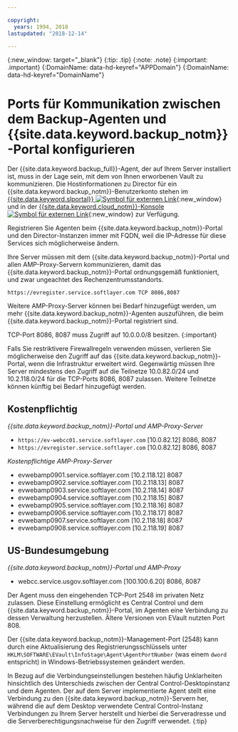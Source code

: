 ```yaml
---

copyright:
  years: 1994, 2018
lastupdated: "2018-12-14"

---
```

{:new_window: target="_blank"}
{:tip: .tip}
{:note: .note}
{:important: .important}
{:DomainName: data-hd-keyref="APPDomain"}
{:DomainName: data-hd-keyref="DomainName"}

# Ports für Kommunikation zwischen dem Backup-Agenten und {{site.data.keyword.backup_notm}}-Portal konfigurieren

Der {{site.data.keyword.backup_full}}-Agent, der auf Ihrem Server installiert ist, muss in der Lage sein, mit dem von Ihnen erworbenen Vault zu kommunizieren. Die Hostinformationen zu Director für ein {{site.data.keyword.backup_notm}}-Benutzerkonto stehen im [{{site.data.keyword.slportal}} ![Symbol für externen Link](../../icons/launch-glyph.svg "Symbol für externen Link")](https://control.softlayer.com/){:new_window} und in der [{{site.data.keyword.cloud_notm}}-Konsole ![Symbol für externen Link](../../icons/launch-glyph.svg "Symbol für externen Link")](https://{DomainName}/){:new_window} zur Verfügung. 

Registrieren Sie Agenten beim {{site.data.keyword.backup_notm}}-Portal und den Director-Instanzen immer mit FQDN, weil die IP-Adresse für diese Services sich möglicherweise ändern. 

Ihre Server müssen mit dem {{site.data.keyword.backup_notm}}-Portal und allen AMP-Proxy-Servern kommunizieren, damit das {{site.data.keyword.backup_notm}}-Portal ordnungsgemäß funktioniert, und zwar ungeachtet des Rechenzentrumsstandorts.

```
https://evregister.service.softlayer.com TCP 8086,8087
```

Weitere AMP-Proxy-Server können bei Bedarf hinzugefügt werden, um mehr {{site.data.keyword.backup_notm}}-Agenten auszuführen, die beim {{site.data.keyword.backup_notm}}-Portal registriert sind.

TCP-Port 8086, 8087 muss Zugriff auf 10.0.0.0/8 besitzen.
{:important}

Falls Sie restriktivere Firewallregeln verwenden müssen, verlieren Sie möglicherweise den Zugriff auf das {{site.data.keyword.backup_notm}}-Portal, wenn die Infrastruktur erweitert wird. Gegenwärtig müssen Ihre Server mindestens den Zugriff auf die Teilnetze 10.0.82.0/24 und 10.2.118.0/24 für die TCP-Ports 8086, 8087 zulassen. Weitere Teilnetze können künftig bei Bedarf hinzugefügt werden.

## Kostenpflichtig

*{{site.data.keyword.backup_notm}}-Portal und AMP-Proxy-Server*

- `https://ev-webcc01.service.softlayer.com` [10.0.82.12] 8086, 8087
- `https://evregister.service.softlayer.com` [10.0.82.12] 8086, 8087

*Kostenpflichtige AMP-Proxy-Server*

- evwebamp0901.service.softlayer.com [10.2.118.12] 8087
- evwebamp0902.service.softlayer.com [10.2.118.13] 8087
- evwebamp0903.service.softlayer.com [10.2.118.14] 8087
- evwebamp0904.service.softlayer.com [10.2.118.15] 8087
- evwebamp0905.service.softlayer.com [10.2.118.16] 8087
- evwebamp0906.service.softlayer.com [10.2.118.17] 8087
- evwebamp0907.service.softlayer.com [10.2.118.18] 8087
- evwebamp0908.service.softlayer.com [10.2.118.19] 8087

## US-Bundesumgebung

*{{site.data.keyword.backup_notm}}-Portal und AMP-Proxy*

- webcc.service.usgov.softlayer.com [100.100.6.20] 8086, 8087

Der Agent muss den eingehenden TCP-Port 2548 im privaten Netz zulassen. Diese Einstellung ermöglicht es Central Control und dem {{site.data.keyword.backup_notm}}-Portal, im Agenten eine Verbindung zu dessen Verwaltung herzustellen. Ältere Versionen von EVault nutzten Port 808.

Der {{site.data.keyword.backup_notm}}-Management-Port (2548)  kann durch eine Aktualisierung des Registrierungsschlüssels unter `HKLM\SOFTWARE\EVault\InfoStage\Agent\AgentPortNumber` (was einem `dword` entspricht) in Windows-Betriebssystemen geändert werden.

In Bezug auf die Verbindungseinstellungen bestehen häufig Unklarheiten hinsichtlich des Unterschieds zwischen der Central Control-Desktopinstanz und dem Agenten. Der auf dem Server implementierte Agent stellt eine Verbindung zu den {{site.data.keyword.backup_notm}}-Servern her, während die auf dem Desktop verwendete Central Control-Instanz Verbindungen zu Ihrem Server herstellt und hierbei die Serveradresse und die Serverberechtigungsnachweise für den Zugriff verwendet.
{:tip}

